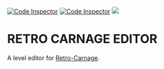 [![Code Inspector](https://www.code-inspector.com/project/22758/score/svg)](https://frontend.code-inspector.com/public/project/22758/retro-carnage-editor/dashboard) [![Code Inspector](https://www.code-inspector.com/project/22758/status/svg)](https://frontend.code-inspector.com/public/project/22758/retro-carnage-editor/dashboard) [![](https://tokei.rs/b1/github/huddeldaddel/retro-carnage-editor)](https://github.com/huddeldaddel/retro-carnage-editor)


# RETRO CARNAGE EDITOR

A level editor for [Retro-Carnage](https://github.com/huddeldaddel/retro-carnage).
